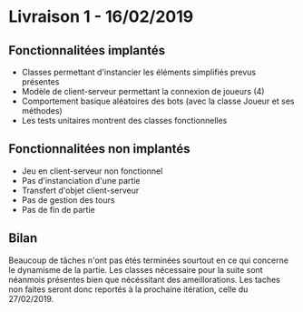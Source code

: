 # Livraison 1 - 16/02/2019
## Fonctionnalitées implantés
- Classes permettant d'instancier les éléments simplifiés prevus présentes
- Modèle de client-serveur permettant la connexion de joueurs (4)
- Comportement basique aléatoires des bots (avec la classe Joueur et ses méthodes) 
- Les tests unitaires montrent des classes fonctionnelles

## Fonctionnalitées non implantés
- Jeu en client-serveur non fonctionnel
- Pas d'instanciation d'une partie 
- Transfert d'objet client-serveur
- Pas de gestion des tours
- Pas de fin de partie

## Bilan 
Beaucoup de tâches n'ont pas étés terminées sourtout en ce qui concerne le dynamisme de la partie.
Les classes nécessaire pour la suite sont néanmois présentes bien que nécéssitant des ameillorations.
Les taches non faites seront donc reportés à la prochaine itération, celle du 27/02/2019.




